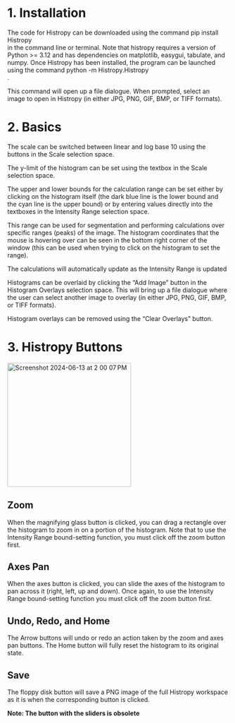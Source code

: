 # **1. Installation**
The code for Histropy can be downloaded using the command pip install Histropy<br /> in the command line or terminal. Note that histropy requires a version of Python >= 3.12 and has dependencies on matplotlib, easygui, tabulate, and numpy. Once Histropy has been installed, the program can be launched using the command python -m Histropy.Histropy<br />.

This command will open up a file dialogue. When prompted, select an image to open in Histropy (in either JPG, PNG, GIF, BMP, or TIFF formats). 
# **2. Basics**
The scale can be switched between linear and log base 10 using the buttons in the Scale selection space.

The y-limit of the histogram can be set using the textbox in the Scale selection space. 

The upper and lower bounds for the calculation range can be set either by clicking on the histogram itself (the dark blue line is the lower bound and the cyan line is the upper bound) or by entering values directly into the textboxes in the Intensity Range selection space.

This range can be used for segmentation and performing calculations over specific ranges (peaks) of the image.
The histogram coordinates that the mouse is hovering over can be seen in the bottom right corner of the window (this can be used when trying to click on the histogram to set the range).
 
The calculations will automatically update as the Intensity Range is updated
 
Histograms can be overlaid by clicking the “Add Image” button in the Histogram Overlays selection space. This will bring up a file dialogue where the user can select another image to overlay (in either JPG, PNG, GIF, BMP, or TIFF formats).
 
Histogram overlays can be removed using the “Clear Overlays” button.

# **3. Histropy Buttons**
<img width="281" alt="Screenshot 2024-06-13 at 2 00 07 PM" src="https://github.com/SMenon-14/Histropy/assets/96715758/ea0069f6-f90a-4ef4-9bf5-a7499631b372">

## Zoom
When the magnifying glass button is clicked, you can drag a rectangle over the histogram to zoom in on a portion of the histogram. Note that to use the Intensity Range bound-setting function, you must click off the zoom button first.
## Axes Pan
When the axes button is clicked, you can  slide the axes of the histogram to pan across it (right, left, up and down). Once again, to use the Intensity Range bound-setting function you must click off the zoom button first.
## Undo, Redo, and Home
The Arrow buttons will undo or redo an action taken by the zoom and axes pan buttons. The Home button will fully reset the histogram to its original state. 
## Save
The floppy disk button will save a PNG image of the full Histropy workspace as it is when the corresponding button is clicked.

**Note: The button with the sliders is obsolete**
